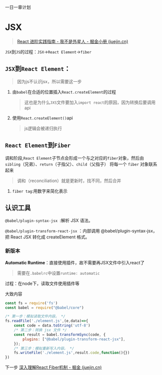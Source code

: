 一日一章计划

# JSX

> [React 进阶实践指南 - 我不是外星人 - 掘金小册 (juejin.cn)](https://juejin.cn/book/6945998773818490884/section/6948337148202319908#heading-0)

`JSX`到`JS`的过程：`JSX`→`React Element`→`fiber`

## `JSX`到`React Element`：

> 因为js不认识jsx，所以需要这一步

1. 由`babel`在合适的位置插入`React.createElement`的过程

   > 这也是为什么`JXS`文件要加入`import react`的原因，因为转换后要调用api

2. 使用`React.createElement()`api

   > js逻辑会被递归执行

## `React Element`到`Fiber`

调和阶段,`React Element`子节点会形成一个与之对应的`fiber`对象，然后由`sibling`（兄弟）、`return`（子指父）、`child`（父指子） 将每一个 `fiber` 对象联系起来

> 调和（reconciliation）就是更新时，找不同，然后合并

1. `fiber tag`:用数字来简化表示

## 认识工具

`@babel/plugin-syntax-jsx `:解析 JSX 语法。

`@babel/plugin-transform-react-jsx` ：内部调用 @babel/plugin-syntax-jsx，把 React JSX 转化成 createElement 格式。

### 新版本

**Automatic Runtime**：直接使用插件，故不需要再JSX文件中引入react了

> 需要在`.babelrc`中设置`runtime: automatic`

过程：在node下，读取文件使用插件等

大致内容

```js
const fs = require('fs')
const babel = require("@babel/core")

/* 第一步：模拟读取文件内容。 */
fs.readFile('./element.js',(e,data)=>{ 
    const code = data.toString('utf-8')
    /* 第二步：转换 jsx 文件 */
    const result = babel.transformSync(code, {
        plugins: ["@babel/plugin-transform-react-jsx"],
    });
    /* 第三步：模拟重新写入内容。 */
    fs.writeFile('./element.js',result.code,function(){})
})
```
下一步
[深入理解React Fiber机制 - 掘金 (juejin.cn)](https://juejin.cn/post/7184747220036485177)